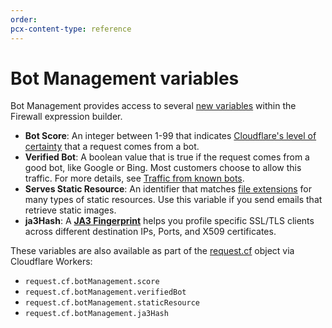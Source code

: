 ```yaml
---
order: 
pcx-content-type: reference
---
```


# Bot Management variables

Bot Management provides access to several [new variables](https://developers.cloudflare.com/ruleset-engine/rules-language/fields#dynamic-fields) within the Firewall expression builder.

*   **Bot Score**: An integer between 1-99 that indicates [Cloudflare's level of certainty](/concepts/bot-score) that a request comes from a bot.
*   **Verified Bot**: A boolean value that is true if the request comes from a good bot, like Google or Bing. Most customers choose to allow this traffic. For more details, see [Traffic from known bots](https://developers.cloudflare.com/firewall/known-issues-and-faq#how-does-firewall-rules-handle-traffic-from-known-bots).
*   **Serves Static Resource**: An identifier that matches [file extensions](/reference/static-resources) for many types of static resources. Use this variable if you send emails that retrieve static images.
*   **ja3Hash**: A [**JA3 Fingerprint**](/concepts/ja3-fingerprint) helps you profile specific SSL/TLS clients across different destination IPs, Ports, and X509 certificates.

These variables are also available as part of the [request.cf](https://developers.cloudflare.com/workers/runtime-apis/request#incomingrequestcfproperties) object via Cloudflare Workers:

*   `request.cf.botManagement.score`
*   `request.cf.botManagement.verifiedBot`
*   `request.cf.botManagement.staticResource`
*   `request.cf.botManagement.ja3Hash`
